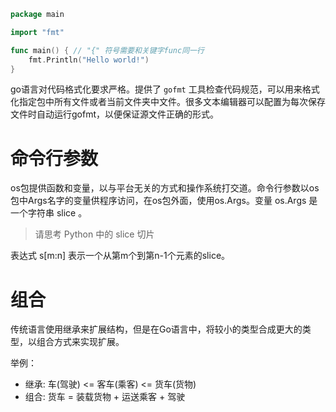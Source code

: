 

```go
package main

import "fmt"

func main() { // "{" 符号需要和关键字func同一行
	fmt.Println("Hello world!")
}
```

go语言对代码格式化要求严格。提供了 `gofmt` 工具检查代码规范，可以用来格式化指定包中所有文件或者当前文件夹中文件。很多文本编辑器可以配置为每次保存文件时自动运行gofmt，以便保证源文件正确的形式。

# 命令行参数

os包提供函数和变量，以与平台无关的方式和操作系统打交道。命令行参数以os包中Args名字的变量供程序访问，在os包外面，使用os.Args。变量 os.Args 是一个字符串 slice 。

> 请思考 Python 中的 slice 切片

表达式 s[m:n] 表示一个从第m个到第n-1个元素的slice。

# 组合

传统语言使用继承来扩展结构，但是在Go语言中，将较小的类型合成更大的类型，以组合方式来实现扩展。

举例：

* 继承: 车(驾驶) <= 客车(乘客) <= 货车(货物)
* 组合: 货车 = 装载货物 + 运送乘客 + 驾驶